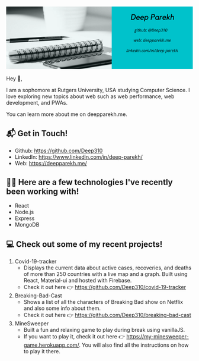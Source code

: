 ![My-intro](https://github.com/Deep310/Deep310/blob/master/my-intro-img.png?raw=true)

Hey :wave:,

I am a sophomore at Rutgers University, USA studying Computer Science. I love exploring new topics about web such as web performance, web development, and PWAs. 

You can learn more about me on deepparekh.me.

## :mailbox_with_mail: Get in Touch!

* Github: https://github.com/Deep310
* LinkedIn: https://www.linkedin.com/in/deep-parekh/
* Web: https://deepparekh.me/

## :man_technologist: Here are a few technologies I've recently been working with!

* React
* Node.js
* Express
* MongoDB

## :computer: Check out some of my recent projects!

1. Covid-19-tracker
    * Displays the current data about active cases, recoveries, and deaths of more than 250 countries with a live map and a graph. Built using React, Material-ui and hosted with Firebase. 
    * Check it out here :point_right: https://github.com/Deep310/covid-19-tracker
2. Breaking-Bad-Cast
    * Shows a list of all the characters of Breaking Bad show on Netflix and also some info about them.
    * Check it out here :point_right: https://github.com/Deep310/breaking-bad-cast
3. MineSweeper
    * Built a fun and relaxing game to play during break using vanillaJS. 
    * If you want to play it, check it out here :point_right: https://my-minesweeper-game.herokuapp.com/. You will also find all the instructions on how to play it there. 
